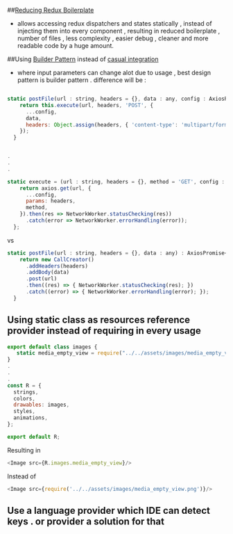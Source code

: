 ##[Reducing Redux Boilerplate](https://redux.js.org/recipes/reducing-boilerplate)
- allows accessing redux dispatchers and states statically , instead of injecting them into every component , resulting in reduced boilerplate , number of files , less complexity , easier debug , cleaner and more readable code by a huge amount. 

##Using [Builder Pattern](https://github.com/pixelsandcode/reactnative-dev-kit/blob/master/src/network/CallCreator.tsx) instead of [casual integration](https://github.com/pixelsandcode/web-boilerplate/blob/develop/src/network/HttpRequest.js)

- where input parameters can change alot due to usage , best design pattern is builder pattern . difference will be : 

````javascript

static postFile(url : string, headers = {}, data : any, config : AxiosRequestConfig = {}) {
    return this.execute(url, headers, 'POST', {
      ...config,
      data,
      headers: Object.assign(headers, { 'content-type': 'multipart/form-data' }),
    });
  }


.
.
.

static execute = (url : string, headers = {}, method = 'GET', config : AxiosRequestConfig) : AxiosPromise<AxiosResponse> => {
    return axios.get(url, {
      ...config,
      params: headers,
      method,
    }).then(res => NetworkWorker.statusChecking(res))
      .catch(error => NetworkWorker.errorHandling(error));
  };

```` 
vs 

````javascript
static postFile(url : string, headers = {}, data : any) : AxiosPromise<AxiosResponse> =>{
    return new CallCreator()
      .addHeaders(headers)
      .addBody(data)
      .post(url)
      .then((res) => { NetworkWorker.statusChecking(res); })
      .catch((error) => { NetworkWorker.errorHandling(error); });
  }
````

## Using static class as resources reference provider instead of requiring in every usage

````javascript
export default class images {
   static media_empty_view = require("../../assets/images/media_empty_view.png");
}
.
.
.
const R = {
  strings,
  colors,
  drawables: images,
  styles,
  animations,
};

export default R;
````

Resulting in 
````javascript
<Image src={R.images.media_empty_view}/>
````
Instead of 
````javascript
<Image src={require('../../assets/images/media_empty_view.png')}/>
````

## Use a language provider which IDE can detect keys . or provider a solution for that

